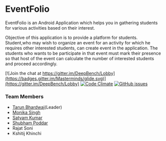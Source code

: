 # EventFolio

EventFolio is an Android Application which helps you in gathering students for various activities based on their interest. 

Objective of this application is to provide a platform for students. Student,who may wish to organize an event for an activity for which he requires other interested students, can create event in the application. The students who wants to be participate in that event must mark their presence so that host of the event can calculate the number of interested students and proceed accordingly.


[![Join the chat at https://gitter.im/DeepBench/Lobby](https://badges.gitter.im/Masterminds/glide.svg)](https://gitter.im/DeepBench/Lobby)
[![Code Climate](https://codeclimate.com/github/codeclimate/codeclimate/badges/gpa.svg)](https://codeclimate.com/github/TarunISCO/EFolio)
[![GitHub issues](https://img.shields.io/github/issues/TarunISCO/EFolio.svg)](https://github.com/TarunISCO/EFolio/issues)


### Team Members
* [Tarun Bhardwaj](https://github.com/TarunISCO)(Leader)
* [Monika Singh](https://github.com/monikasingh20)
* [Satyam Kumar](https://github.com/SatyamK23)
* [Shubham Poddar](https://github.com/shubham6966)
* Rajat Soni
* Kshitij Khinchi
